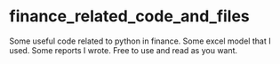 # finance_related_code_and_files
Some useful code related to python in finance.
Some excel model that I used.
Some reports I wrote.
Free to use and read as you want.
